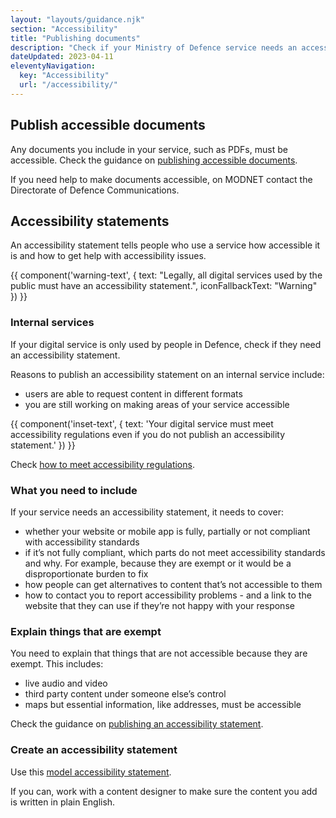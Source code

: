 ```yaml
---
layout: "layouts/guidance.njk"
section: "Accessibility"
title: "Publishing documents"
description: "Check if your Ministry of Defence service needs an accessibility statement, how to create one and make all documents accessible."
dateUpdated: 2023-04-11
eleventyNavigation:
  key: "Accessibility"
  url: "/accessibility/"
---
```


## Publish accessible documents

Any documents you include in your service, such as PDFs, must be accessible. Check the guidance on [publishing accessible documents](https://www.gov.uk/guidance/publishing-accessible-documents/).

If you need help to make documents accessible, on MODNET contact the Directorate of Defence Communications.

## Accessibility statements

An accessibility statement tells people who use a service how accessible it is and how to get help with accessibility issues. 

{{ component('warning-text', {
  text: "Legally, all digital services used by the public must have an accessibility statement.",
  iconFallbackText: "Warning"
}) }}

### Internal services

If your digital service is only used by people in Defence, check if they need an accessibility statement. 

Reasons to publish an accessibility statement on an internal service include: 

- users are able to request content in different formats
- you are still working on making areas of your service accessible 

{{ component('inset-text', {
  text: 'Your digital service must meet accessibility regulations even if you do not publish an accessibility statement.'
}) }}

Check [how to meet accessibility regulations](/accessibility/meet-accessibility-regulations/).

### What you need to include

If your service needs an accessibility statement, it needs to cover:

- whether your website or mobile app is fully, partially or not compliant with accessibility standards
- if it’s not fully compliant, which parts do not meet accessibility standards and why. For example, because they are exempt or it would be a disproportionate burden to fix
- how people can get alternatives to content that’s not accessible to them
- how to contact you to report accessibility problems - and a link to the website that they can use if they’re not happy with your response

### Explain things that are exempt

You need to explain that things that are not accessible because they are exempt. This includes:

- live audio and video
- third party content under someone else’s control
- maps but essential information, like addresses, must be accessible

Check the guidance on [publishing an accessibility statement](https://www.gov.uk/guidance/make-your-website-or-app-accessible-and-publish-an-accessibility-statement/).

### Create an accessibility statement

Use this [model accessibility statement](https://www.gov.uk/guidance/model-accessibility-statement/).

If you can, work with a content designer to make sure the content you add is written in plain English.
